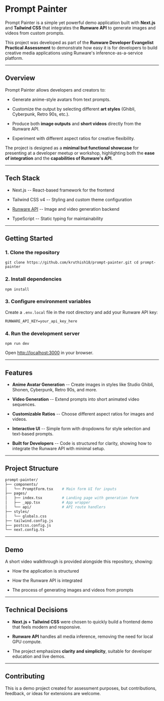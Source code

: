 Prompt Painter
==============

Prompt Painter is a simple yet powerful demo application built with **Next.js** and **Tailwind CSS** that integrates the **Runware API** to generate images and videos from custom prompts.

This project was developed as part of the **Runware Developer Evangelist Practical Assessment** to demonstrate how easy it is for developers to build creative media applications using Runware's inference-as-a-service platform.

* * * * *

Overview
--------

Prompt Painter allows developers and creators to:

-   Generate anime-style avatars from text prompts.

-   Customize the output by selecting different **art styles** (Ghibli, Cyberpunk, Retro 90s, etc.).

-   Produce both **image outputs** and **short videos** directly from the Runware API.

-   Experiment with different aspect ratios for creative flexibility.

The project is designed as a **minimal but functional showcase** for presenting at a developer meetup or workshop, highlighting both the **ease of integration** and the **capabilities of Runware's API**.

* * * * *

Tech Stack
----------

-   Next.js -- React-based framework for the frontend

-   Tailwind CSS v4 -- Styling and custom theme configuration

-   [Runware API](https://runware.ai.com) -- Image and video generation backend

-   TypeScript -- Static typing for maintainability

* * * * *

Getting Started
---------------

### 1\. Clone the repository

`git clone https://github.com/kruthish18/prompt-painter.git
cd prompt-painter`

### 2\. Install dependencies

`npm install`

### 3\. Configure environment variables

Create a `.env.local` file in the root directory and add your Runware API key:

`RUNWARE_API_KEY=your_api_key_here`

### 4\. Run the development server

`npm run dev`

Open <http://localhost:3000> in your browser.

* * * * *

Features
--------

-   **Anime Avatar Generation** -- Create images in styles like Studio Ghibli, Shonen, Cyberpunk, Retro 90s, and more.

-   **Video Generation** -- Extend prompts into short animated video sequences.

-   **Customizable Ratios** -- Choose different aspect ratios for images and videos.

-   **Interactive UI** -- Simple form with dropdowns for style selection and text-based prompts.

-   **Built for Developers** -- Code is structured for clarity, showing how to integrate the Runware API with minimal setup.

* * * * *

Project Structure
-----------------


```bash
prompt-painter/
├── components/
│   └── PromptForm.tsx    # Main form UI for inputs
├── pages/
│   ├── index.tsx         # Landing page with generation form
│   ├── _app.tsx          # App wrapper
│   └── api/              # API route handlers
├── styles/
│   └── globals.css
├── tailwind.config.js
├── postcss.config.js
└── next.config.ts
```


* * * * *

Demo
----

A short video walkthrough is provided alongside this repository, showing:

-   How the application is structured

-   How the Runware API is integrated

-   The process of generating images and videos from prompts

* * * * *

Technical Decisions
-------------------

-   **Next.js + Tailwind CSS** were chosen to quickly build a frontend demo that feels modern and responsive.

-   **Runware API** handles all media inference, removing the need for local GPU compute.

-   The project emphasizes **clarity and simplicity**, suitable for developer education and live demos.

* * * * *

Contributing
------------

This is a demo project created for assessment purposes, but contributions, feedback, or ideas for extensions are welcome.